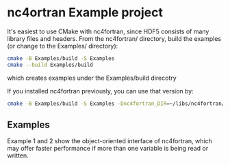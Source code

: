 # nc4ortran Example project

It's easiest to use CMake with nc4fortran, since HDF5 consists of many library files and headers.
From the nc4fortran/ directory, build the examples (or change to the Examples/ directory):

```sh
cmake -B Examples/build -S Examples
cmake --build Examples/build
```

which creates examples under the Examples/build direcotry

If you installed nc4fortran previously, you can use that version by:

```sh
cmake -B Examples/build -S Examples -Dnc4fortran_DIR=~/libs/nc4fortran/lib/cmake/nc4fortran
```

## Examples

Example 1 and 2 show the object-oriented interface of nc4fortran, which may offer faster performance if more than one variable is being read or written.

